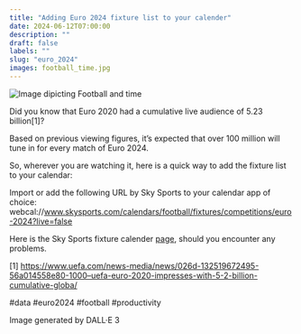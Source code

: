 ```yaml
---
title: "Adding Euro 2024 fixture list to your calender"
date: 2024-06-12T07:00:00
description: ""
draft: false
labels: ""
slug: "euro_2024"
images: football_time.jpg
---
```


<img class="preview" src="../../images/football_time.jpg" alt="Image dipicting Football and time">



Did you know that Euro 2020 had a cumulative live audience of 5.23 billion[1]?

Based on previous viewing figures, it’s expected that over 100 million will tune in for every match of Euro 2024.

So, wherever you are watching it, here is a quick way to add the fixture list to your calendar:

Import or add the following URL by Sky Sports to your calendar app of choice:
webcal://www.skysports.com/calendars/football/fixtures/competitions/euro-2024?live=false

Here is the Sky Sports fixture calender [page](https://www.skysports.com/calendars), should you encounter any problems.

[1] https://www.uefa.com/news-media/news/026d-132519672495-56a014558e80-1000–uefa-euro-2020-impresses-with-5-2-billion-cumulative-globa/

#data #euro2024 #football #productivity 

Image generated by DALL·E 3

